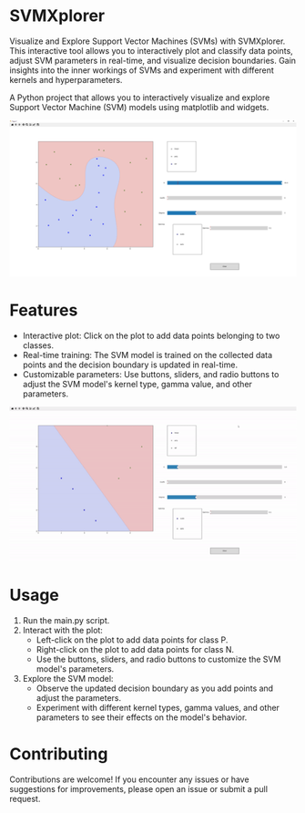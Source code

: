 # SVMXplorer
Visualize and Explore Support Vector Machines (SVMs) with SVMXplorer. This interactive tool allows you to interactively plot and classify data points, adjust SVM parameters in real-time, and visualize decision boundaries. Gain insights into the inner workings of SVMs and experiment with different kernels and hyperparameters. 

A Python project that allows you to interactively visualize and explore Support Vector Machine (SVM) models using matplotlib and widgets.

![Images](Images/SVMXplorer_screenshot.png)

# Features
* Interactive plot: Click on the plot to add data points belonging to two classes.
* Real-time training: The SVM model is trained on the collected data points and the decision boundary is updated in real-time.
* Customizable parameters: Use buttons, sliders, and radio buttons to adjust the SVM model's kernel type, gamma value, and other parameters.

![](https://github.com/danButensky/SVMXplorer/blob/main/Images/SVMxplorer_vid.gif)

# Usage
1. Run the main.py script.
2. Interact with the plot:
   * Left-click on the plot to add data points for class P.
   * Right-click on the plot to add data points for class N.
   * Use the buttons, sliders, and radio buttons to customize the SVM model's parameters.
3. Explore the SVM model:
   * Observe the updated decision boundary as you add points and adjust the parameters.
   * Experiment with different kernel types, gamma values, and other parameters to see their effects on the model's behavior.

# Contributing
Contributions are welcome! If you encounter any issues or have suggestions for improvements, please open an issue or submit a pull request.
